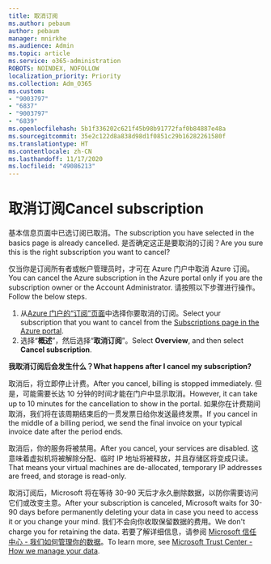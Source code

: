 ```yaml
---
title: 取消订阅
ms.author: pebaum
author: pebaum
manager: mnirkhe
ms.audience: Admin
ms.topic: article
ms.service: o365-administration
ROBOTS: NOINDEX, NOFOLLOW
localization_priority: Priority
ms.collection: Adm_O365
ms.custom:
- "9003797"
- "6837"
- "9003797"
- "6839"
ms.openlocfilehash: 5b1f336202c621f45b98b91772faf0b84887e48a
ms.sourcegitcommit: 35e2c122d8a838d98d1f0851c29b16282261580f
ms.translationtype: HT
ms.contentlocale: zh-CN
ms.lasthandoff: 11/17/2020
ms.locfileid: "49086213"
---
```

# <a name="cancel-subscription"></a><span data-ttu-id="d45b2-102">取消订阅</span><span class="sxs-lookup"><span data-stu-id="d45b2-102">Cancel subscription</span></span>

<span data-ttu-id="d45b2-103">基本信息页面中已选订阅已取消。</span><span class="sxs-lookup"><span data-stu-id="d45b2-103">The subscription you have selected in the basics page is already cancelled.</span></span> <span data-ttu-id="d45b2-104">是否确定这正是要取消的订阅？</span><span class="sxs-lookup"><span data-stu-id="d45b2-104">Are you sure this is the right subscription you want to cancel?</span></span>

<span data-ttu-id="d45b2-105">仅当你是订阅所有者或帐户管理员时，才可在 Azure 门户中取消 Azure 订阅。</span><span class="sxs-lookup"><span data-stu-id="d45b2-105">You can cancel the Azure subscription in the Azure portal only if you are the subscription owner or the Account Administrator.</span></span> <span data-ttu-id="d45b2-106">请按照以下步骤进行操作。</span><span class="sxs-lookup"><span data-stu-id="d45b2-106">Follow the below steps.</span></span>

1. <span data-ttu-id="d45b2-107">从[Azure 门户的“订阅”页面](https://ms.portal.azure.com/#blade/Microsoft_Azure_Billing/SubscriptionsBlade)中选择你要取消的订阅。</span><span class="sxs-lookup"><span data-stu-id="d45b2-107">Select your subscription that you want to cancel from the [Subscriptions page in the Azure portal](https://ms.portal.azure.com/#blade/Microsoft_Azure_Billing/SubscriptionsBlade).</span></span>
2. <span data-ttu-id="d45b2-108">选择“**概述**”，然后选择“**取消订阅**”。</span><span class="sxs-lookup"><span data-stu-id="d45b2-108">Select **Overview**, and then select **Cancel subscription**.</span></span>

<span data-ttu-id="d45b2-109">**我取消订阅后会发生什么？**</span><span class="sxs-lookup"><span data-stu-id="d45b2-109">**What happens after I cancel my subscription?**</span></span>

<span data-ttu-id="d45b2-110">取消后，将立即停止计费。</span><span class="sxs-lookup"><span data-stu-id="d45b2-110">After you cancel, billing is stopped immediately.</span></span> <span data-ttu-id="d45b2-111">但是，可能需要长达 10 分钟的时间才能在门户中显示取消。</span><span class="sxs-lookup"><span data-stu-id="d45b2-111">However, it can take up to 10 minutes for the cancellation to show in the portal.</span></span> <span data-ttu-id="d45b2-112">如果你在计费期间取消，我们将在该周期结束后的一贯发票日给你发送最终发票。</span><span class="sxs-lookup"><span data-stu-id="d45b2-112">If you cancel in the middle of a billing period, we send the final invoice on your typical invoice date after the period ends.</span></span>

<span data-ttu-id="d45b2-113">取消后，你的服务将被禁用。</span><span class="sxs-lookup"><span data-stu-id="d45b2-113">After you cancel, your services are disabled.</span></span> <span data-ttu-id="d45b2-114">这意味着虚拟机将被解除分配、临时 IP 地址将被释放，并且存储区将变成只读。</span><span class="sxs-lookup"><span data-stu-id="d45b2-114">That means your virtual machines are de-allocated, temporary IP addresses are freed, and storage is read-only.</span></span>

<span data-ttu-id="d45b2-115">取消订阅后，Microsoft 将在等待 30-90 天后才永久删除数据，以防你需要访问它们或改变主意。</span><span class="sxs-lookup"><span data-stu-id="d45b2-115">After your subscription is canceled, Microsoft waits for 30-90 days before permanently deleting your data in case you need to access it or you change your mind.</span></span> <span data-ttu-id="d45b2-116">我们不会向你收取保留数据的费用。</span><span class="sxs-lookup"><span data-stu-id="d45b2-116">We don't charge you for retaining the data.</span></span> <span data-ttu-id="d45b2-117">若要了解详细信息，请参阅 [Microsoft 信任中心 - 我们如何管理你的数据](https://www.microsoft.com/trust-center/privacy/data-management#leave)。</span><span class="sxs-lookup"><span data-stu-id="d45b2-117">To learn more, see [Microsoft Trust Center - How we manage your data](https://www.microsoft.com/trust-center/privacy/data-management#leave).</span></span>

